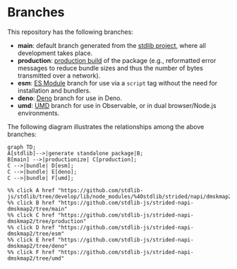 <!--

@license Apache-2.0

Copyright (c) 2022 The Stdlib Authors.

Licensed under the Apache License, Version 2.0 (the "License");
you may not use this file except in compliance with the License.
You may obtain a copy of the License at

    http://www.apache.org/licenses/LICENSE-2.0

Unless required by applicable law or agreed to in writing, software
distributed under the License is distributed on an "AS IS" BASIS,
WITHOUT WARRANTIES OR CONDITIONS OF ANY KIND, either express or implied.
See the License for the specific language governing permissions and
limitations under the License.

-->

# Branches

This repository has the following branches:

-   **main**: default branch generated from the [stdlib project][stdlib-url], where all development takes place.
-   **production**: [production build][production-url] of the package (e.g., reformatted error messages to reduce bundle sizes and thus the number of bytes transmitted over a network).
-   **esm**: [ES Module][esm-url] branch for use via a `script` tag without the need for installation and bundlers.
-   **deno**: [Deno][deno-url] branch for use in Deno.
-   **umd**: [UMD][umd-url] branch for use in Observable, or in dual browser/Node.js environments.

The following diagram illustrates the relationships among the above branches:

```mermaid
graph TD;
A[stdlib]-->|generate standalone package|B;
B[main] -->|productionize| C[production];
C -->|bundle| D[esm];
C -->|bundle| E[deno];
C -->|bundle| F[umd];

%% click A href "https://github.com/stdlib-js/stdlib/tree/develop/lib/node_modules/%40stdlib/strided/napi/dmskmap2"
%% click B href "https://github.com/stdlib-js/strided-napi-dmskmap2/tree/main"
%% click C href "https://github.com/stdlib-js/strided-napi-dmskmap2/tree/production"
%% click D href "https://github.com/stdlib-js/strided-napi-dmskmap2/tree/esm"
%% click E href "https://github.com/stdlib-js/strided-napi-dmskmap2/tree/deno"
%% click F href "https://github.com/stdlib-js/strided-napi-dmskmap2/tree/umd"
```

[stdlib-url]: https://github.com/stdlib-js/stdlib/tree/develop/lib/node_modules/%40stdlib/strided/napi/dmskmap2
[production-url]: https://github.com/stdlib-js/strided-napi-dmskmap2/tree/production
[deno-url]: https://github.com/stdlib-js/strided-napi-dmskmap2/tree/deno
[umd-url]: https://github.com/stdlib-js/strided-napi-dmskmap2/tree/umd
[esm-url]: https://github.com/stdlib-js/strided-napi-dmskmap2/tree/esm
